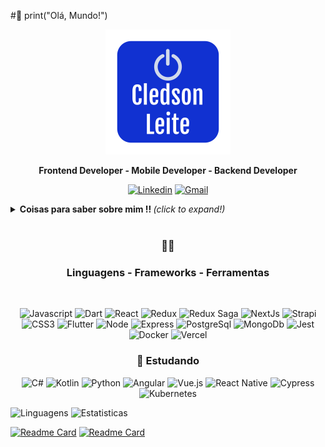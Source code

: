 #:wave: print("Olá, Mundo!")
<div align="center">

![Cledson Leite](MeuLogo.png)
</div>

<div align="center">

**Frontend Developer - Mobile Developer - Backend Developer**
</div>
  
<div align="center">

[![Linkedin](https://img.shields.io/badge/-LinkedIn-blue?style=flat&logo=Linkedin&logoColor=white)](https://www.linkedin.com/in/cledson-leite-223b661a0/) [![Gmail](https://img.shields.io/badge/-Gmail-c14438?style=flat&logo=Gmail&logoColor=white)](mailto:csbetsonline@gmail.com)
</div>


<details>
  <summary> <b> Coisas para saber sobre mim !! </b> <i>(click to expand!)</i> </summary>
  
<br>

![Cledson Leite](cover_programmer.jpg)

>"Nada neste mundo supera a boa e velha persistência. O talento não supera. Nada mais comum do que falhas talentosas. O gênio não vence. Gênios não reconhecidos é         praticamente um clichê. A educação não excede. O mundo está cheio de tolos educados. Persistência e determinação sozinhas são poderosas."

Tenho uma boa experiência com nodeJs através de alguns trabalhos frelancers para alguns paises (India, Paquistão, Portugal, etc) mas principalmente por ter desenvolvido um app mobile em dart flutter com o backend totalmente feito em nodeJS ( desenvolvimento de um crawler que alimentava um database SQL desenvolvido dentro de um container Docker o que facilitou a implementação desta aplicaçao rodando em segundo plano de forma redundante em uma instancia EC2 da AWS, (PostgreeSql), uma api que integrava o database alimentado pelo crawler anterior com o front end, api que integrava o cadastro e controle de acesso do front end com uso de um database NoSql (mongoDb).


</details>

<br>
<div align="center">

### :hammer::wrench:
### Linguagens - Frameworks - Ferramentas
</div>
<br>
<div align="center">
  
![Javascript](https://img.shields.io/badge/-Javascript-F7DF1E?style=flat&logo=javascript&logoColor=ffffff) ![Dart](https://img.shields.io/badge/-Dart-0175C2?style=flat&logo=Dart&logoColor=ffffff)
![React](https://img.shields.io/badge/-React-61DAFB?style=flat&logo=react&logoColor=000) ![Redux](https://img.shields.io/badge/-Redux-764ABC?style=flat&logo=Redux&logoColor=fff) ![Redux Saga](https://img.shields.io/badge/-Redux_Saga-999999?style=flat&logo=Redux-saga&logoColor=000) ![NextJs](https://img.shields.io/badge/-NextJs-000?style=flat&logo=Next.js&logoColor=fff) ![Strapi](https://img.shields.io/badge/-Strapi-2F2E8B?style=flat&logo=Strapi&logoColor=fff) ![CSS3](https://img.shields.io/badge/-CSS3-1572B6?style=flat&logo=css3&logoColor=fff)
![Flutter](https://img.shields.io/badge/-Flutter-0175C2?style=flat&logo=Flutter&logoColor=fff)
![Node](https://img.shields.io/badge/-NodeJs-339933?style=flat&logo=node.js&logoColor=fff) ![Express](https://img.shields.io/badge/-Express-000?style=flat&logo=Express&logoColor=fff) ![PostgreSql](https://img.shields.io/badge/-PostgreSql-336791?style=flat&logo=PostgreSql&logoColor=fff) ![MongoDb](https://img.shields.io/badge/-MongoDb-47A248?style=flat&logo=MongoDb&logoColor=fff)
![Jest](https://img.shields.io/badge/-Jest-C21325?style=flat&logo=Jest&logoColor=fff) ![Docker](https://img.shields.io/badge/-Docker-2496ED?style=flat&logo=Docker&logoColor=fff) ![Vercel](https://img.shields.io/badge/-Vercel-000?style=flat&logo=Vercel&logoColor=fff)
</div>
<div align="center">

### :book: **Estudando**
![C#](https://img.shields.io/badge/-C_Sharp-0175C2?style=flat&logo=c-sharp&logoColor=ffffff) ![Kotlin](https://img.shields.io/badge/-Kotlin-0095D5?style=flat&logo=Kotlin&logoColor=ffffff) ![Python](https://img.shields.io/badge/-Python-3776AB?style=flat&logo=Python&logoColor=ffffff)
![Angular](https://img.shields.io/badge/-Angular-EB391B?style=flat&logo=Angular&logoColor=ffffff) ![Vue.js](https://img.shields.io/badge/-Vue.js-3C873A?style=flat&logo=Vue.js&logoColor=ffffff)
![React Native](https://img.shields.io/badge/-React_Native-000?style=flat&logo=react&logoColor=61DAFB)
![Cypress](https://img.shields.io/badge/-Cypress-17202C?style=flat&logo=cypress&logoColor=ffffff) ![Kubernetes](https://img.shields.io/badge/-Kubernetes-326CE5?style=flat&logo=Kubernetes&logoColor=ffffff)
</div>

</div>

![Linguagens](https://github-readme-stats.vercel.app/api/top-langs/?username=cledson-leite&theme=dracula&count_lang=10&custom_title=Linguagens_Mais_Usadas) ![Estatisticas](https://github-readme-stats.vercel.app/api?username=cledson-leite&show_icons=true&theme=dracula&custom_title=Minhas_Estatísticas)

[![Readme Card](https://github-readme-stats.vercel.app/api/pin/?username=cledson-leite&repo=cpf_brasil&theme=dracula)](https://github.com/cledson-leite/cpf_brasil) [![Readme Card](https://github-readme-stats.vercel.app/api/pin/?username=cledson-leite&repo=cledson-leite&theme=dracula)](https://github.com/cledson-leite/cledson-leite)